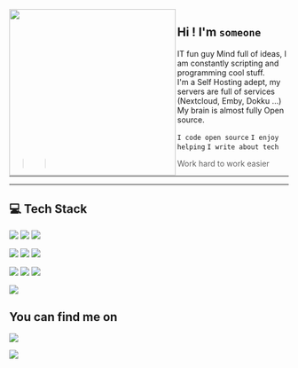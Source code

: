 

<img align="left" width="300" height="300" src="https://media.giphy.com/media/5eLDrEaRGHegx2FeF2/giphy.gif">



## Hi ! I'm `someone`

IT fun guy
Mind full of ideas, I am constantly scripting and programming cool stuff.   
I'm a Self Hosting adept, my servers are full of services (Nextcloud, Emby, Dokku ...)   
My brain is almost fully Open source.

`I code open source` `I enjoy helping` `I write about tech`   

>> Work hard to work easier
<div height="300"></div>

---
---

## :computer: Tech Stack

<p>
<img src="https://img.shields.io/badge/Python-%2320232a?style=for-the-badge&logo=python&logoColor=%2361DAFB"/>
<img src="https://img.shields.io/badge/Javascript-%2320232a.svg?style=for-the-badge&logo=javascript&logoColor=%2361DAFB"/>
<img src="https://img.shields.io/badge/Typescript-%2320232a.svg?style=for-the-badge&logo=typescript&logoColor=%2361DAFB"/>
</p>
<p>
<img src="https://img.shields.io/badge/Flask-%2320232a?style=for-the-badge&logo=flask&logoColor=%2361DAFB"/>
<img src="https://img.shields.io/badge/VueJS-%2320232a.svg?style=for-the-badge&logo=vuedotjs&logoColor=%2361DAFB"/>
<img src="https://img.shields.io/badge/ReactJS-%2320232a.svg?style=for-the-badge&logo=react&logoColor=%2361DAFB"/>
</p>
<p>
<img src="https://img.shields.io/badge/Heroku-%2320232a?style=for-the-badge&logo=heroku&logoColor=%2361DAFB"/>
<img src="https://img.shields.io/badge/Dokku-%2320232a.svg?style=for-the-badge&logo=dokku&logoColor=%2361DAFB"/>
<img src="https://img.shields.io/badge/Docker-%2320232a.svg?style=for-the-badge&logo=docker&logoColor=%2361DAFB"/>
</p>
<p>
<img src="https://img.shields.io/badge/MongoDB-%2320232a?style=for-the-badge&logo=mongodb&logoColor=%2361DAFB"/>
</p>

## You can find me on

<p>
<a href="https://www.codingame.com/profile/5240fff1bb9b8d1aff6e2af45b8277fa2200374">
  <img src="https://img.shields.io/badge/Coding Game-purple?style=for-the-badge&logo=game&logoColor=%23161B22">
</a>  
</p>

<p>
<a href="https://www.root-me.org/Als0M3?lang=fr">
  <img src="https://img.shields.io/badge/Root Me-purple?style=for-the-badge&logo=game&logoColor=%23161B22">
</a>
</p>
